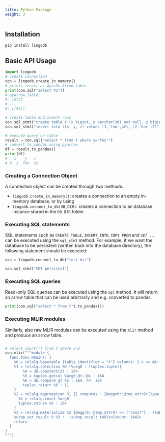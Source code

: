 ```yaml
---
title: Python Package
weight: 3
---
```

## Installation
```
pip install lingodb
```
## Basic API Usage
```py
import lingodb
# create connection
con = lingodb.create_in_memory()
# prints result as Apache Arrow table
print(con.sql("select 42"))
# pyarrow.Table
#: int32
#----
#: [[42]]

# create table and insert rows
con.sql_stmt("create table t (x bigint, y varchar(30) not null, z bigint not null, primary key (x))")
con.sql_stmt("insert into t(x, y, z) values (1,'foo',42), (2,'bar',7)")

# execute query on table
result = con.sql("select * from t where y='foo'")
# convert to pandas using pyarrow
df = result.to_pandas()
print(df)
#   x    y   z
# 0  1  foo  42

```

### Creating a Connection Object

A connection object can be created through two methods:
* `lingodb.create_in_memory()`: creates a connection to an empty in-memory database, or by using
* `lingodb.connect_to_db(DB_DIR)`: creates a connection to an database instance stored in the `DB_DIR` folder. 

### Executing SQL statements
SQL statements such as `CREATE TABLE`, `INSERT INTO`, `COPY FROM` and `SET ...` can be executed using the `sql_stmt` method.
For example, if we want the database to be persistent (written back into the database directory), the following statement should be executed:

```py
con = lingodb.connect_to_db("test-dir")

con.sql_stmt("SET persist=1")
```

### Executing SQL queries
Read-only SQL queries can be executed using the `sql` method.
It will return an arrow table that can be used arbitrarily and e.g. converted to pandas.
```py
print(con.sql("select * from t").to_pandas())
```

### Executing MLIR modules
Similarly, also raw MLIR modules can be executed using the `mlir` method and produce an arrow table.
```py

# select count(*) from t where x>2
con.mlir("""module {
  func.func @main() {
    %0 = relalg.basetable {table_identifier = "t"} columns: { x => @t::@x({type = i64})}
    %1 = relalg.selection %0 (%arg0 : !tuples.tuple){
        %4 = db.constant(2) : i64
        %5 = tuples.getcol %arg0 @t::@x : i64
        %6 = db.compare gt %5 : i64, %4: i64
        tuples.return %6 : i1
    }
    %2 = relalg.aggregation %1 [] computes : [@aggr0::@tmp_attr0({type = i64})] (%arg0: !tuples.tuplestream,%arg1: !tuples.tuple){
      %4 = relalg.count %arg0
      tuples.return %4 : i64
    }
    %3 = relalg.materialize %2 [@aggr0::@tmp_attr0] => ["count"] : !subop.result_table<[count: i64]>
    subop.set_result 0 %3 :  !subop.result_table<[count: i64]>
    return
  }
}
""")

```